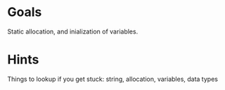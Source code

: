 # Goals
Static allocation, and inialization of variables.

# Hints
Things to lookup if you get stuck: string, allocation, variables, data types
